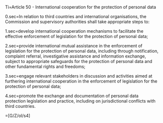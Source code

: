 Ti=Article 50 - International cooperation for the protection of personal data

0.sec=In relation to third countries and international organisations, the Commission and supervisory authorities shall take appropriate steps to:

1.sec=develop international cooperation mechanisms to facilitate the effective enforcement of legislation for the protection of personal data;

2.sec=provide international mutual assistance in the enforcement of legislation for the protection of personal data, including through notification, complaint referral, investigative assistance and information exchange, subject to appropriate safeguards for the protection of personal data and other fundamental rights and freedoms;

3.sec=engage relevant stakeholders in discussion and activities aimed at furthering international cooperation in the enforcement of legislation for the protection of personal data;

4.sec=promote the exchange and documentation of personal data protection legislation and practice, including on jurisdictional conflicts with third countries.

=[G/Z/ol/s4]
